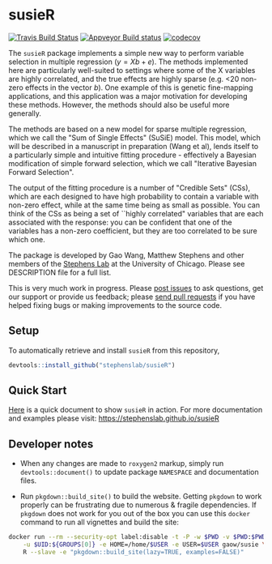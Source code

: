 # susieR


[![Travis Build Status](https://travis-ci.org/stephenslab/susieR.svg?branch=master)](https://travis-ci.org/stephenslab/susieR)
[![Appveyor Build status](https://ci.appveyor.com/api/projects/status/tcgeqxd8q8krija6?svg=true)](https://ci.appveyor.com/project/pcarbo/susier)
[![codecov](https://codecov.io/gh/stephenslab/susieR/branch/master/graph/badge.svg)](https://codecov.io/gh/stephenslab/susieR)


The `susieR` package implements a simple new way to perform variable selection in
multiple regression ($y=Xb+e$). The methods implemented here are particularly
well-suited to settings where some of the X variables are highly correlated, and
the true effects are highly sparse (e.g. <20 non-zero effects in the vector $b$). 
One example of this is genetic fine-mapping applications, and this application
was a major motivation for developing these methods. However, the methods
should also be useful more generally.

The methods are based on a new model for sparse multiple regression,
which we call the "Sum of Single Effects" (SuSiE) model.
This model, which will be described in a manuscript in preparation (Wang et al),
lends itself to a particularly simple and intuitive fitting procedure - 
effectively a Bayesian modification of simple forward selection,
which we call "Iterative Bayesian Forward Selection".

The output of the fitting procedure is a number of "Credible Sets" (CSs),
which are each designed to have high probability to contain a variable with non-zero effect,
while at the same time being as small as possible. You can think of the CSs as 
being a set of ``highly correlated" variables that are each associated with the response:
you can be confident that one of the variables has a non-zero coefficient, but 
they are too correlated to be sure which one.

The package is developed by Gao Wang, Matthew Stephens and other members of the [Stephens Lab](http://stephenslab.uchicago.edu/) at the University of Chicago. Please see DESCRIPTION file for a full list.

This is very much work in progress. Please
[post issues](https://github.com/stephenslab/susieR/issues) to ask
questions, get our support or provide us feedback; please
[send pull requests](https://github.com/stephenslab/susieR/pulls) if
you have helped fixing bugs or making improvements to the source code.

## Setup

To automatically retrieve and install `susieR` from this repository,

   ```R
   devtools::install_github("stephenslab/susieR")
   ```

## Quick Start

[Here](https://stephenslab.github.io/susieR/articles/mwe.html) is a quick document to show `susieR` in action.
For more documentation and examples please visit: https://stephenslab.github.io/susieR

## Developer notes

+ When any changes are made to `roxygen2` markup, simply run 
`devtools::document()` to update package `NAMESPACE`
and documentation files.

+ Run `pkgdown::build_site()` to build the website. Getting `pkgdown`
to work properly can be frustrating due to numerous & fragile dependencies. 
If `pkgdown` does not work for you out of the box you can use this `docker`
command to run all vignettes and build the site:

```bash
docker run --rm --security-opt label:disable -t -P -w $PWD -v $PWD:$PWD \
	-u $UID:${GROUPS[0]} -e HOME=/home/$USER -e USER=$USER gaow/susie \
	R --slave -e "pkgdown::build_site(lazy=TRUE, examples=FALSE)"
```
